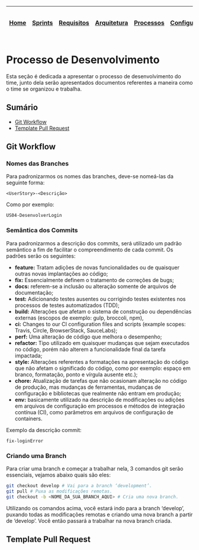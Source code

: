 |[Home](home)|[Sprints](sprints)|[Requisitos](requisitos)|[Arquitetura](arquitetura)|[Processos](processos)|[Configuração](configuracao)|[Mockups](mockups)|[Banco de Dados](banco_dados)|[Instalação](instalacao)|[Gerência de Projeto](Gerenciamento do Projeto)|[Horários Disponiveis](horarios)|
|---|---|---|---|---|---|---|---|---|---|---|

# Processo de Desenvolvimento

Esta seção é dedicada a apresentar o processo de desenvolvimento do time, junto dela serão apresentados documentos referentes a maneira como o time se organizou e trabalha.

## Sumário

- [Git Workflow](#git-workflow)
- [Template Pull Request](#template-pull-request)

## Git Workflow

### Nomes das Branches

Para padronizarmos os nomes das branches, deve-se nomeá-las da seguinte forma:

```
<UserStory>-<Descrição>
```

Como por exemplo:
```
US04-DesenvolverLogin
```

### Semântica dos Commits

Para padronizarmos a descrição dos commits, será utilizado um padrão semântico a fim de facilitar o compreendimento de cada commit. Os padrões serão os seguintes:


- **feature:** Tratam adições de novas funcionalidades ou de quaisquer outras novas implantações ao código;
- **fix:** Essencialmente definem o tratamento de correções de bugs;
- **docs:** referem-se a inclusão ou alteração somente de arquivos de documentação;
- **test:** Adicionando testes ausentes ou corrigindo testes existentes nos processos de testes automatizados (TDD);
- **build:** Alterações que afetam o sistema de construção ou dependências externas (escopos de exemplo: gulp, broccoli, npm),
- **ci:** Changes to our CI configuration files and scripts (example scopes: Travis, Circle, BrowserStack, SauceLabs);
- **perf:** Uma alteração de código que melhora o desempenho;
- **refactor:** Tipo utilizado em quaisquer mudanças que sejam executados no código, porém não alterem a funcionalidade final da tarefa impactada;
- **style:** Alterações referentes a formatações na apresentação do código que não afetam o significado do código, como por exemplo: espaço em branco, formatação, ponto e vírgula ausente etc.);
- **chore:** Atualização de tarefas que não ocasionam alteração no código de produção, mas mudanças de ferramentas, mudanças de configuração e bibliotecas que realmente não entram em produção;
- **env:** basicamente utilizado na descrição de modificações ou adições em arquivos de configuração em processos e métodos de integração contínua (CI), como parâmetros em arquivos de configuração de containers.

Exemplo da descrição commit:
```
fix-loginError
```

### Criando uma Branch

Para criar uma branch e começar a trabalhar nela, 3 comandos git serão essenciais, vejamos abaixo quais são eles:

```sh
git checkout develop # Vai para a branch ‘development’.
git pull # Puxa as modificações remotas.
git checkout -b <NOME_DA_SUA_BRANCH_AQUI> # Cria uma nova branch.
```

Utilizando os comandos acima, você estará indo para a branch ‘develop’, puxando todas as modificações remotas e criando uma nova branch a partir de ‘develop’. Você então passará a trabalhar na nova branch criada.

## Template Pull Request 

